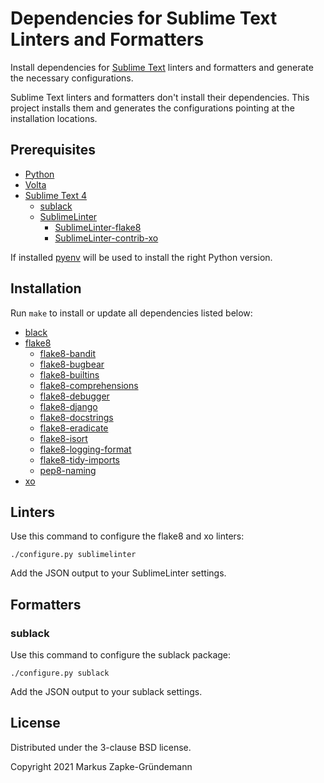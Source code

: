 # Dependencies for Sublime Text Linters and Formatters

Install dependencies for [Sublime Text](https://www.sublimetext.com/) linters and formatters and
generate the necessary configurations.

Sublime Text linters and formatters don't install their dependencies. This project installs them and
generates the configurations pointing at the installation locations.

## Prerequisites

- [Python](https://www.python.org/)
- [Volta](https://volta.sh/)
- [Sublime Text 4](https://www.sublimetext.com/)
    - [sublack](https://github.com/jgirardet/sublack)
    - [SublimeLinter](https://github.com/SublimeLinter/SublimeLinter)
        - [SublimeLinter-flake8](https://github.com/SublimeLinter/SublimeLinter-flake8)
        - [SublimeLinter-contrib-xo](https://github.com/xojs/SublimeLinter-contrib-xo)

If installed [pyenv](https://github.com/pyenv/pyenv) will be used to install the right Python version.

## Installation

Run `make` to install or update all dependencies listed below:

- [black](https://github.com/ambv/black)
- [flake8](https://gitlab.com/pycqa/flake8)
    - [flake8-bandit](https://github.com/tylerwince/flake8-bandit)
    - [flake8-bugbear](https://github.com/PyCQA/flake8-bugbear)
    - [flake8-builtins](https://github.com/gforcada/flake8-builtins)
    - [flake8-comprehensions](https://github.com/adamchainz/flake8-comprehensions)
    - [flake8-debugger](https://github.com/JBKahn/flake8-debugger)
    - [flake8-django](https://github.com/rocioar/flake8-django)
    - [flake8-docstrings](https://gitlab.com/pycqa/flake8-docstrings)
    - [flake8-eradicate](https://github.com/sobolevn/flake8-eradicate)
    - [flake8-isort](https://github.com/gforcada/flake8-isort)
    - [flake8-logging-format](https://github.com/globality-corp/flake8-logging-format)
    - [flake8-tidy-imports](https://github.com/adamchainz/flake8-tidy-imports)
    - [pep8-naming](https://github.com/PyCQA/pep8-naming)
- [xo](https://github.com/xojs/xo)

## Linters

Use this command to configure the flake8 and xo linters:

```console
./configure.py sublimelinter
```

Add the JSON output to your SublimeLinter settings.

## Formatters

### sublack

Use this command to configure the sublack package:

```console
./configure.py sublack
```

Add the JSON output to your sublack settings.

## License

Distributed under the 3-clause BSD license.

Copyright 2021 Markus Zapke-Gründemann

